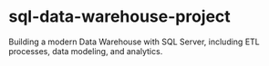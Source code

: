 # sql-data-warehouse-project
Building a modern Data Warehouse with SQL Server, including ETL processes, data modeling, and analytics.
